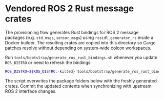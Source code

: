 # Vendored ROS 2 Rust message crates

The provisioning flow generates Rust bindings for ROS 2 message packages (e.g. `std_msgs`, `sensor_msgs`) using `rosidl_generator_rs` inside a Docker builder. The resulting crates are copied into this directory so Cargo patches resolve without depending on system-wide colcon workspaces.

Run `tools/bootstrap/generate_ros_rust_bindings.sh` whenever you update `ROS_DISTRO` or need to refresh the bindings:

```bash
ROS_DISTRO=${ROS_DISTRO:-kilted} tools/bootstrap/generate_ros_rust_bindings.sh
```

The script overwrites the package folders below with the freshly generated crates. Commit the updated contents when synchronizing with upstream ROS 2 interface changes.

